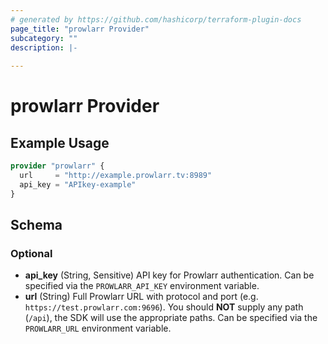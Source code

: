 ```yaml
---
# generated by https://github.com/hashicorp/terraform-plugin-docs
page_title: "prowlarr Provider"
subcategory: ""
description: |-
  
---
```


# prowlarr Provider



## Example Usage

```terraform
provider "prowlarr" {
  url     = "http://example.prowlarr.tv:8989"
  api_key = "APIkey-example"
}
```

<!-- schema generated by tfplugindocs -->
## Schema

### Optional

- **api_key** (String, Sensitive) API key for Prowlarr authentication. Can be specified via the `PROWLARR_API_KEY` environment variable.
- **url** (String) Full Prowlarr URL with protocol and port (e.g. `https://test.prowlarr.com:9696`). You should **NOT** supply any path (`/api`), the SDK will use the appropriate paths. Can be specified via the `PROWLARR_URL` environment variable.
